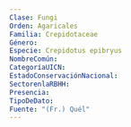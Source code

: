 ```yaml
---
Clase: Fungi
Orden: Agaricales
Familia: Crepidotaceae
Género: 
Especie: Crepidotus epibryus
NombreComún: 
CategoríaUICN: 
EstadoConservaciónNacional: 
SectorenlaRBHH: 
Presencia: 
TipoDeDato: 
Fuente: "(Fr.) Quél"
---
```

